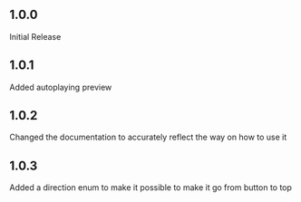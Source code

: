 ## 1.0.0

Initial Release

## 1.0.1

Added autoplaying preview

## 1.0.2

Changed the documentation to accurately reflect the way on how to use it

## 1.0.3

Added a direction enum to make it possible to make it go from button to top